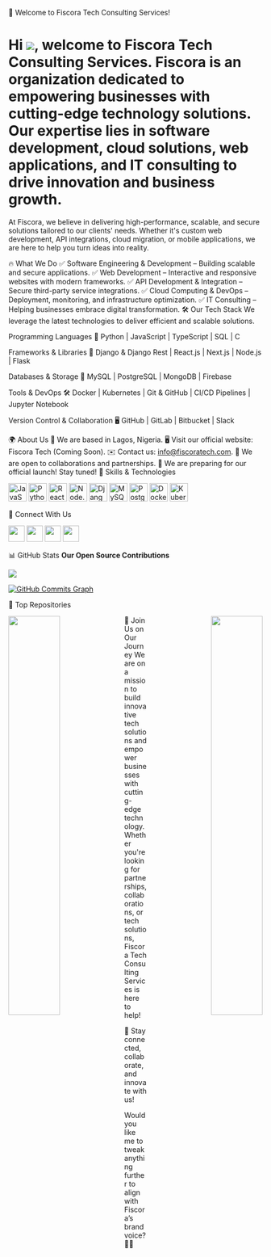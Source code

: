 🚀 Welcome to Fiscora Tech Consulting Services!

Hi ![](https://user-images.githubusercontent.com/18350557/176309783-0785949b-9127-417c-8b55-ab5a4333674e.gif), welcome to Fiscora Tech Consulting Services. Fiscora is an organization dedicated to empowering businesses with cutting-edge technology solutions. Our expertise lies in software development, cloud solutions, web applications, and IT consulting to drive innovation and business growth.
===========================================================================================================================================

At Fiscora, we believe in delivering high-performance, scalable, and secure solutions tailored to our clients' needs. Whether it's custom web development, API integrations, cloud migration, or mobile applications, we are here to help you turn ideas into reality.

🔥 What We Do
✅ Software Engineering & Development – Building scalable and secure applications.
✅ Web Development – Interactive and responsive websites with modern frameworks.
✅ API Development & Integration – Secure third-party service integrations.
✅ Cloud Computing & DevOps – Deployment, monitoring, and infrastructure optimization.
✅ IT Consulting – Helping businesses embrace digital transformation.
🛠 Our Tech Stack
We leverage the latest technologies to deliver efficient and scalable solutions.

Programming Languages
🚀 Python | JavaScript | TypeScript | SQL | C

Frameworks & Libraries
🔹 Django & Django Rest | React.js | Next.js | Node.js | Flask

Databases & Storage
💾 MySQL | PostgreSQL | MongoDB | Firebase

Tools & DevOps
🛠 Docker | Kubernetes | Git & GitHub | CI/CD Pipelines | Jupyter Notebook

Version Control & Collaboration
🖥️ GitHub | GitLab | Bitbucket | Slack

🌍 About Us
📍 We are based in Lagos, Nigeria.
🖥️ Visit our official website: Fiscora Tech (Coming Soon).
✉️ Contact us: info@fiscoratech.com.
🤝 We are open to collaborations and partnerships.
🚀 We are preparing for our official launch! Stay tuned!
🚀 Skills & Technologies
<p align="left"> <a href="https://developer.mozilla.org/en-US/docs/Web/JavaScript" target="_blank" rel="noreferrer"><img src="https://raw.githubusercontent.com/danielcranney/readme-generator/main/public/icons/skills/javascript-colored.svg" width="36" height="36" alt="JavaScript" /></a> <a href="https://www.python.org/" target="_blank" rel="noreferrer"><img src="https://raw.githubusercontent.com/danielcranney/readme-generator/main/public/icons/skills/python-colored.svg" width="36" height="36" alt="Python" /></a> <a href="https://reactjs.org/" target="_blank" rel="noreferrer"><img src="https://raw.githubusercontent.com/danielcranney/readme-generator/main/public/icons/skills/react-colored.svg" width="36" height="36" alt="React" /></a> <a href="https://nodejs.org/" target="_blank" rel="noreferrer"><img src="https://raw.githubusercontent.com/danielcranney/readme-generator/main/public/icons/skills/nodejs-colored.svg" width="36" height="36" alt="Node.js" /></a> <a href="https://www.djangoproject.com/" target="_blank" rel="noreferrer"><img src="https://raw.githubusercontent.com/danielcranney/readme-generator/main/public/icons/skills/django-colored.svg" width="36" height="36" alt="Django" /></a> <a href="https://www.mysql.com/" target="_blank" rel="noreferrer"><img src="https://raw.githubusercontent.com/danielcranney/readme-generator/main/public/icons/skills/mysql-colored.svg" width="36" height="36" alt="MySQL" /></a> <a href="https://www.postgresql.org/" target="_blank" rel="noreferrer"><img src="https://raw.githubusercontent.com/danielcranney/readme-generator/main/public/icons/skills/postgresql-colored.svg" width="36" height="36" alt="PostgreSQL" /></a> <a href="https://www.docker.com/" target="_blank" rel="noreferrer"><img src="https://raw.githubusercontent.com/danielcranney/readme-generator/main/public/icons/skills/docker-colored.svg" width="36" height="36" alt="Docker" /></a> <a href="https://kubernetes.io/" target="_blank" rel="noreferrer"><img src="https://raw.githubusercontent.com/danielcranney/readme-generator/main/public/icons/skills/kubernetes-colored.svg" width="36" height="36" alt="Kubernetes" /></a> </p>
🔗 Connect With Us
<p align="left"> <a href="https://www.linkedin.com/company/fiscora-tech" target="_blank" rel="noreferrer"><img src="https://raw.githubusercontent.com/danielcranney/readme-generator/main/public/icons/socials/linkedin.svg" width="32" height="32" /></a> <a href="https://twitter.com/fiscoratech" target="_blank" rel="noreferrer"><img src="https://raw.githubusercontent.com/danielcranney/readme-generator/main/public/icons/socials/twitter.svg" width="32" height="32" /></a> <a href="https://github.com/fiscora-tech" target="_blank" rel="noreferrer"><img src="https://raw.githubusercontent.com/danielcranney/readme-generator/main/public/icons/socials/github.svg" width="32" height="32" /></a> <a href="https://www.youtube.com/@fiscoratech" target="_blank" rel="noreferrer"><img src="https://raw.githubusercontent.com/danielcranney/readme-generator/main/public/icons/socials/youtube.svg" width="32" height="32" /></a> </p>
📊 GitHub Stats
<b>Our Open Source Contributions</b>

<a href="http://www.github.com/fiscora-tech"><img src="https://github-readme-streak-stats.herokuapp.com/?user=fiscora-tech&stroke=ffffff&background=1c1917&ring=0891b2&fire=0891b2&currStreakNum=ffffff&currStreakLabel=0891b2&sideNums=ffffff&sideLabels=ffffff&dates=ffffff&hide_border=true" /></a>

<a href="http://www.github.com/fiscora-tech"><img src="https://activity-graph.herokuapp.com/graph?username=fiscora-tech&bg_color=1c1917&color=ffffff&line=0891b2&point=ffffff&area_color=1c1917&area=true&hide_border=true&custom_title=GitHub%20Commits%20Graph" alt="GitHub Commits Graph" /></a>

📌 Top Repositories
<div width="100%" align="center"> <a href="https://github.com/fiscora-tech/fiscora-core" align="left"> <img align="left" width="45%" src="https://github-readme-stats.vercel.app/api/pin/?username=fiscora-tech&repo=fiscora-core&title_color=0891b2&text_color=ffffff&icon_color=0891b2&bg_color=1c1917&hide_border=true&locale=en" /> </a> <a href="https://github.com/fiscora-tech/api-services" align="right"> <img align="right" width="45%" src="https://github-readme-stats.vercel.app/api/pin/?username=fiscora-tech&repo=api-services&title_color=0891b2&text_color=ffffff&icon_color=0891b2&bg_color=1c1917&hide_border=true&locale=en" /> </a> </div>
🚀 Join Us on Our Journey
We are on a mission to build innovative tech solutions and empower businesses with cutting-edge technology. Whether you're looking for partnerships, collaborations, or tech solutions, Fiscora Tech Consulting Services is here to help!

🔹 Stay connected, collaborate, and innovate with us!

Would you like me to tweak anything further to align with Fiscora’s brand voice? 🚀😊
